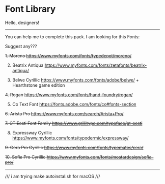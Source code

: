 # Font Library

Hello, designers! 

------------------------------------------------------------------------------------------------------------------------
You can help me to complete this pack.
I am looking for this Fonts:

Suggest any???

<del> 1. Moreno					https://www.myfonts.com/fonts/typedepot/moreno/ </del>

2. Beatrix Antiqua				https://www.myfonts.com/fonts/zetafonts/beatrix-antiqua/

3. Belwe Cyrillic				https://www.myfonts.com/fonts/adobe/belwe/ + Hearthstone game edition 

<del> 4. Rogan					https://www.myfonts.com/fonts/hand-foundry/rogan/ </del>

5.	Co Text Font 				https://fonts.adobe.com/fonts/co#fonts-section

<del> 6. Arista Pro				https://www.myfonts.com/search/Arista+Pro/ </del>

<del> 7. GT Eesti Font Family	https://www.grillitype.com/typeface/gt-eesti </del> 

8. Expressway Cyrillic			https://www.myfonts.com/fonts/typodermic/expressway/

<del> 9. Cera Pro	Cyrillic	https://www.myfonts.com/fonts/typemates/cera/ </del>

<del> 10. Sofia Pro Cyrillic	https://www.myfonts.com/fonts/mostardesign/sofia-pro/ </del>
	
------------------------------------------------------------------------------------------------------------------------

/// i am trying make autoinstal.sh for macOS ///
